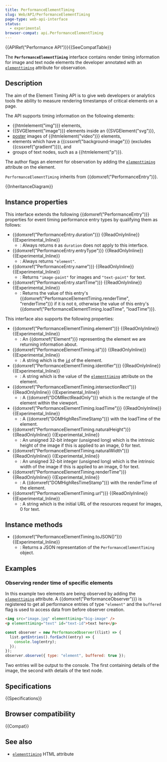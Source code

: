 ```yaml
---
title: PerformanceElementTiming
slug: Web/API/PerformanceElementTiming
page-type: web-api-interface
status:
  - experimental
browser-compat: api.PerformanceElementTiming
---
```


{{APIRef("Performance API")}}{{SeeCompatTable}}

The **`PerformanceElementTiming`** interface contains render timing information for image and text node elements the developer annotated with an [`elementtiming`](/en-US/docs/Web/HTML/Attributes/elementtiming) attribute for observation.

## Description

The aim of the Element Timing API is to give web developers or analytics tools the ability to measure rendering timestamps of critical elements on a page.

The API supports timing information on the following elements:

- {{htmlelement("img")}} elements,
- {{SVGElement("image")}} elements inside an {{SVGElement("svg")}},
- [poster](/en-US/docs/Web/HTML/Element/video#poster) images of {{htmlelement("video")}} elements,
- elements which have a {{cssxref("background-image")}} (excludes {{cssxref("gradient")}}), and
- groups of text nodes, such as a {{htmlelement("p")}}.

The author flags an element for observation by adding the [`elementtiming`](/en-US/docs/Web/HTML/Attributes/elementtiming) attribute on the element.

`PerformanceElementTiming` inherits from {{domxref("PerformanceEntry")}}.

{{InheritanceDiagram}}

## Instance properties

This interface extends the following {{domxref("PerformanceEntry")}} properties for event timing performance entry types by qualifying them as follows:

- {{domxref("PerformanceEntry.duration")}} {{ReadOnlyInline}} {{Experimental_Inline}}
  - : Always returns `0` as `duration` does not apply to this interface.
- {{domxref("PerformanceEntry.entryType")}} {{ReadOnlyInline}} {{Experimental_Inline}}
  - : Always returns `"element"`.
- {{domxref("PerformanceEntry.name")}} {{ReadOnlyInline}} {{Experimental_Inline}}
  - : Returns `"image-paint"` for images and `"text-paint"` for text.
- {{domxref("PerformanceEntry.startTime")}} {{ReadOnlyInline}} {{Experimental_Inline}}
  - : Returns the value of this entry's {{domxref("PerformanceElementTiming.renderTime", "renderTime")}} if it is not `0`, otherwise the value of this entry's {{domxref("PerformanceElementTiming.loadTime", "loadTime")}}.

This interface also supports the following properties:

- {{domxref("PerformanceElementTiming.element")}} {{ReadOnlyInline}} {{Experimental_Inline}}
  - : An {{domxref("Element")}} representing the element we are returning information about.
- {{domxref("PerformanceElementTiming.id")}} {{ReadOnlyInline}} {{Experimental_Inline}}
  - : A string which is the [`id`](/en-US/docs/Web/HTML/Global_attributes#id) of the element.
- {{domxref("PerformanceElementTiming.identifier")}} {{ReadOnlyInline}} {{Experimental_Inline}}
  - : A string which is the value of the [`elementtiming`](/en-US/docs/Web/HTML/Attributes/for) attribute on the element.
- {{domxref("PerformanceElementTiming.intersectionRect")}} {{ReadOnlyInline}} {{Experimental_Inline}}
  - : A {{domxref("DOMRectReadOnly")}} which is the rectangle of the element within the viewport.
- {{domxref("PerformanceElementTiming.loadTime")}} {{ReadOnlyInline}} {{Experimental_Inline}}
  - : A {{domxref("DOMHighResTimeStamp")}} with the loadTime of the element.
- {{domxref("PerformanceElementTiming.naturalHeight")}} {{ReadOnlyInline}} {{Experimental_Inline}}
  - : An unsigned 32-bit integer (unsigned long) which is the intrinsic height of the image if this is applied to an image, 0 for text.
- {{domxref("PerformanceElementTiming.naturalWidth")}} {{ReadOnlyInline}} {{Experimental_Inline}}
  - : An unsigned 32-bit integer (unsigned long) which is the intrinsic width of the image if this is applied to an image, 0 for text.
- {{domxref("PerformanceElementTiming.renderTime")}} {{ReadOnlyInline}} {{Experimental_Inline}}
  - : A {{domxref("DOMHighResTimeStamp")}} with the renderTime of the element.
- {{domxref("PerformanceElementTiming.url")}} {{ReadOnlyInline}} {{Experimental_Inline}}
  - : A string which is the initial URL of the resources request for images, 0 for text.

## Instance methods

- {{domxref("PerformanceElementTiming.toJSON()")}} {{Experimental_Inline}}
  - : Returns a JSON representation of the `PerformanceElementTiming` object.

## Examples

### Observing render time of specific elements

In this example two elements are being observed by adding the [`elementtiming`](/en-US/docs/Web/HTML/Attributes/elementtiming) attribute. A {{domxref("PerformanceObserver")}} is registered to get all performance entries of type `"element"` and the `buffered` flag is used to access data from before observer creation.

```html
<img src="image.jpg" elementtiming="big-image" />
<p elementtiming="text" id="text-id">text here</p>
```

```js
const observer = new PerformanceObserver((list) => {
  list.getEntries().forEach((entry) => {
    console.log(entry);
  });
});
observer.observe({ type: "element", buffered: true });
```

Two entries will be output to the console. The first containing details of the image, the second with details of the text node.

## Specifications

{{Specifications}}

## Browser compatibility

{{Compat}}

## See also

- [`elementtiming`](/en-US/docs/Web/HTML/Attributes/elementtiming) HTML attribute
